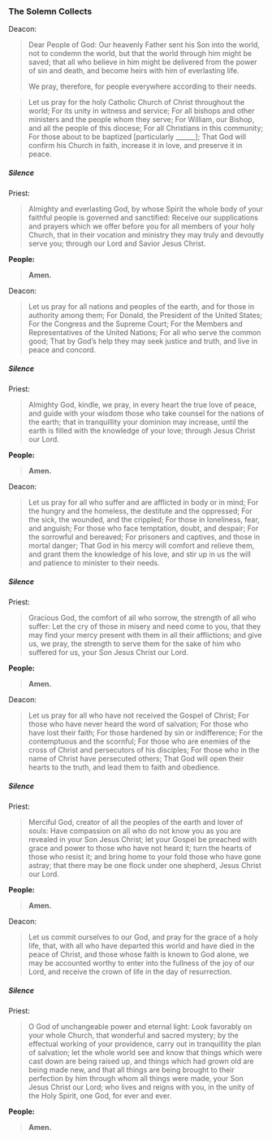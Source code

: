 ### The Solemn Collects

Deacon:
> Dear People of God: Our heavenly Father sent his Son into the world, not to condemn the world, but that the world through him might be saved; that all who believe in him might be delivered from the power of sin and death, and become heirs with him of everlasting life.
>
> We pray, therefore, for people everywhere according to their needs.

> Let us pray for the holy Catholic Church of Christ throughout the world; For its unity in witness and service; For all bishops and other ministers and the people whom they serve; For William, our Bishop, and all the people of this diocese; For all Christians in this community; For those about to be baptized [particularly ______]; That God will confirm his Church in faith, increase it in love, and preserve it in peace.


##### Silence

Priest:
> Almighty and everlasting God, by whose Spirit the whole body of your faithful people is governed and sanctified: Receive our supplications and prayers which we offer before you for all members of your holy Church, that in their vocation and ministry they may truly and devoutly serve you; through our Lord and Savior Jesus Christ.

**People:**
> **Amen.**

Deacon:
> Let us pray for all nations and peoples of the earth, and for those in authority among them; For Donald, the President of the United States; For the Congress and the Supreme Court; For the Members and Representatives of the United Nations; For all who serve the common good; That by God’s help they may seek justice and truth, and live in peace and concord.

##### Silence

Priest:
> Almighty God, kindle, we pray, in every heart the true love of peace, and guide with your wisdom those who take counsel for the nations of the earth; that in tranquillity your dominion may increase, until the earth is filled with the knowledge of your love; through Jesus Christ our Lord.

**People:**
> **Amen.**

Deacon:
> Let us pray for all who suffer and are afflicted in body or in mind; For the hungry and the homeless, the destitute and the oppressed; For the sick, the wounded, and the crippled; For those in loneliness, fear, and anguish; For those who face temptation, doubt, and despair; For the sorrowful and bereaved; For prisoners and captives, and those in mortal danger; That God in his mercy will comfort and relieve them, and grant them the knowledge of his love, and stir up in us the will and patience to minister to their needs.

##### Silence


Priest:
> Gracious God, the comfort of all who sorrow, the strength of all who suffer: Let the cry of those in misery and need come to you, that they may find your mercy present with them in all their afflictions; and give us, we pray, the strength to serve them for the sake of him who suffered for us, your Son Jesus Christ our Lord.

**People:**
> **Amen.**

Deacon:
> Let us pray for all who have not received the Gospel of Christ; For those who have never heard the word of salvation; For those who have lost their faith; For those hardened by sin or indifference; For the contemptuous and the scornful; For those who are enemies of the cross of Christ and persecutors of his disciples; For those who in the name of Christ have persecuted others; That God will open their hearts to the truth, and lead them to faith and obedience.

##### Silence

Priest:
> Merciful God, creator of all the peoples of the earth and lover of souls: Have compassion on all who do not know you as you are revealed in your Son Jesus Christ; let your Gospel be preached with grace and power to those who have not heard it; turn the hearts of those who resist it; and bring home to your fold those who have gone astray; that there may be one flock under one shepherd, Jesus Christ our Lord.

**People:**
> **Amen.**

Deacon:
> Let us commit ourselves to our God, and pray for the grace of a holy life, that, with all who have departed this world and have died in the peace of Christ, and those whose faith is known to God alone, we may be accounted worthy to enter into the fullness of the joy of our Lord, and receive the crown of life in the day of resurrection.

##### Silence

Priest:
> O God of unchangeable power and eternal light: Look favorably on your whole Church, that wonderful and sacred mystery; by the effectual working of your providence, carry out in tranquillity the plan of salvation; let the whole world see and know that things which were cast down are being raised up, and things which had grown old are being made new, and that all things are being brought to their perfection by him through whom all things were made, your Son Jesus Christ our Lord; who lives and reigns with you, in the unity of the Holy Spirit, one God, for ever and ever.

**People:**
> **Amen.**
